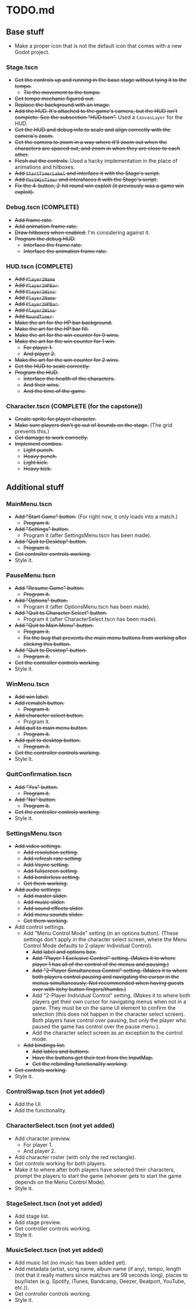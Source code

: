 # TODO.md

## Base stuff

* Make a proper icon that is not the default icon that comes with a new Godot project.

### Stage.tscn

* ~~Get the controls up and running in the base stage without tying it to the
  tempo.~~
  * ~~Tie the movement to the tempo.~~
* ~~Get tempo mechanic figured out.~~
* ~~Replace the background with an image.~~
* ~~Add the HUD. It's attached to the game's camera, but the HUD
  isn't complete. See the subsection "HUD.tscn".~~ Used a `CanvasLayer` for the HUD.
* ~~Get the HUD and debug info to scale and align correctly with the camera's zoom.~~
* ~~Get the camera to zoom in a way where it'll zoom out when the characters
  are spaced out, and zoom in when they are close to each other.~~
* ~~Flesh out the controls.~~ Used a hacky implementation in the place of animations and hitboxes.
* ~~Add `StartTimerLabel` and interface it with the Stage's script.~~
* ~~Add `PostWinTimer` and interafaces it with the Stage's script.~~
* ~~Fix the 4-button, 2-hit round win exploit (it previously was a game win exploit).~~

### Debug.tscn (COMPLETE)

* ~~Add frame rate.~~
* ~~Add animation frame rate.~~
* ~~Draw hitboxes when enabled.~~ I'm considering against it.
* ~~Program the debug HUD.~~
  * ~~Interface the frame rate.~~
  * ~~Interface the animation frame rate.~~

### HUD.tscn (COMPLETE)

* ~~Add `Player1Name`~~
* ~~Add `Player1HPBar`.~~
* ~~Add `Player1Wins`.~~
* ~~Add `Player2Name`.~~
* ~~Add `Player2HPBar`.~~
* ~~Add `Player2Wins`.~~
* ~~Add `RoundTimer`.~~
* ~~Make the art for the HP bar background.~~
* ~~Make the art for the HP bar fill.~~
* ~~Make the art for the win counter for 0 wins.~~
* ~~Make the art for the win counter for 1 win.~~
  * ~~For player 1.~~
  * ~~And player 2.~~
* ~~Make the art for the win counter for 2 wins.~~
* ~~Get the HUD to scale correctly.~~
* ~~Program the HUD.~~
  * ~~Interface the health of the characters.~~
  * ~~And their wins.~~
  * ~~And the time of the game.~~

### Character.tscn (COMPLETE (for the capstone))

* ~~Create sprite for player character.~~
* ~~Make sure players don't go out of bounds on the stage.~~ (The grid prevents
  this.)
* ~~Get damage to work correctly.~~
* ~~Implement combos.~~
  * ~~Light punch.~~
  * ~~Heavy punch.~~
  * ~~Light kick.~~
  * ~~Heavy kick.~~

## Additional stuff

### MainMenu.tscn

* ~~Add "Start Game" button.~~ (For right now, it only loads into a match.)
  * ~~Program it.~~
* ~~Add "Settings" button.~~
  * Program it (after SettingsMenu.tscn has been made).
* ~~Add "Quit to Desktop" button.~~
  * ~~Program it.~~
* ~~Get controller controls working.~~
* Style it.

### PauseMenu.tscn

* ~~Add "Resume Game" button.~~
  * ~~Program it.~~
* ~~Add "Options" button.~~
  * Program it (after OptionsMenu.tscn has been made).
* ~~Add "Quit to Character Select" button.~~
  * Program it (after CharacterSelect.tscn has been made).
* ~~Add "Quit to Main Menu" button.~~
  * ~~Program it.~~
  * ~~Fix the bug that prevents the main menu buttons from working after
    clicking this button.~~
* ~~Add "Quit to Desktop" button.~~
  * ~~Program it.~~
* ~~Get the controller controls working.~~
* Style it.

### WinMenu.tscn

* ~~Add win label.~~
* ~~Add rematch button.~~
  * ~~Program it.~~
* ~~Add character select button.~~
  * Program it.
* ~~Add quit to main menu button.~~
  * ~~Program it.~~
* ~~Add quit to desktop button.~~
  * ~~Program it.~~
* ~~Get the controller controls working.~~
* Style it.

### QuitConfirmation.tscn

* ~~Add "Yes" button.~~
  * ~~Program it.~~
* ~~Add "No" button.~~
  * ~~Program it.~~
* ~~Get the controller controls working.~~
* Style it.

### SettingsMenu.tscn

* ~~Add video settings.~~
  * ~~Add resolution setting.~~
  * ~~Add refresh rate setting.~~
  * ~~Add Vsync setting.~~
  * ~~Add fullscreen setting.~~
  * ~~Add borderless setting.~~
  * ~~Get them working.~~
* ~~Add audio settings.~~
  * ~~Add master slider.~~
  * ~~Add music slider.~~
  * ~~Add sound effects slider.~~
  * ~~Add menu sounds slider.~~
  * ~~Get them working.~~
* Add control settings.
  * Add "Menu Control Mode" setting (in an options button). (These settings don't
  apply in the character select screen, where the Menu Control Mode defaults to
  2-player Individual Control).
    * ~~Add label and options box.~~
    * ~~Add "Player 1 Exclusive Control" setting. (Makes it to where player 1 has
      all of the control of the menus and pausing.)~~
    * ~~Add "2-Player Simultaneous Control" setting. (Makes it to where both
      players control pausing and navigating the cursor in the menus
      simultaneously. Not recommended
      when having guests over with itchy button fingers/thumbs.)~~
    * Add "2-Player Individual Control" setting. (Makes it to where both players
      get their own cursor for navigating menus when not in a game. They must be
      on the same UI element to confirm the selection (this does not happen in
      the character select screen). Both players have control over pausing, but
      only the player who paused the game has control over the pause menu.).
    * Add the character select screen as an exception to the control mode.
  * ~~Add bindings list.~~
    * ~~Add lables and buttons.~~
    * ~~Have the buttons get their text from the InputMap.~~
    * ~~Get the rebinding functionality working.~~
* ~~Get controls working.~~
* Style it.

### ControlSwap.tscn (not yet added)

* Add the UI.
* Add the functionality.

### CharacterSelect.tscn (not yet added)

* Add character preview.
  * For player 1.
  * And player 2.
* Add character roster (with only the red rectangle).
* Get controls working for both players.
* Make it to where after both players have selected their characters, prompt
  the players to start the game (whoever gets to start the game depends on the
  Menu Control Mode).
* Style it.

### StageSelect.tscn (not yet added)

* Add stage list.
* Add stage preview.
* Get controller controls working.
* Style it.

### MusicSelect.tscn (not yet added)

* Add music list (no music has been added yet).
* Add metadata (artist, song name, album name (if any), tempo, length (not that
  it really matters since matches are 99 seconds long), places to buy/listen (e.g.
  Spotify, iTunes, Bandcamp, Deezer, Beatport, YouTube, etc.)).
* Get controller controls working.
* Style it.
